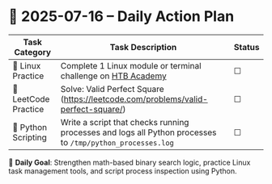 # 📌 2025-07-16 – Daily Action Plan

| Task Category         | Task Description                                                                                                             | Status |
|----------------------|------------------------------------------------------------------------------------------------------------------------------|--------|
| 🐧 Linux Practice      | Complete 1 Linux module or terminal challenge on [HTB Academy](https://academy.hackthebox.com/)                             | ☐      |
| 🧠 LeetCode Practice   | Solve: Valid Perfect Square (https://leetcode.com/problems/valid-perfect-square/)                                          | ☐      |
| 🐍 Python Scripting    | Write a script that checks running processes and logs all Python processes to `/tmp/python_processes.log`                  | ☐      |

🎯 **Daily Goal**: Strengthen math-based binary search logic, practice Linux task management tools, and script process inspection using Python.
